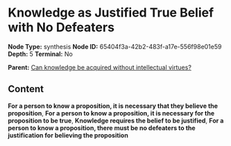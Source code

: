 # Knowledge as Justified True Belief with No Defeaters

**Node Type:** synthesis
**Node ID:** 65404f3a-42b2-483f-a17e-556f98e01e59
**Depth:** 5
**Terminal:** No

**Parent:** [Can knowledge be acquired without intellectual virtues?](can-knowledge-be-acquired-without-intellectual-virtues-antithesis-7f79b763-30ac-4064-9d0d-e3a294d1a4e8.md)

## Content

**For a person to know a proposition, it is necessary that they believe the proposition**, **For a person to know a proposition, it is necessary for the proposition to be true**, **Knowledge requires the belief to be justified**, **For a person to know a proposition, there must be no defeaters to the justification for believing the proposition**
